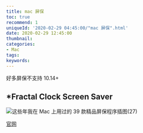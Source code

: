 ```yaml
---
title: mac 屏保
toc: true
recommend: 1
uniqueId: '2020-02-29 04:45:00/"mac 屏保".html'
date: 2020-02-29 12:45:00
thumbnail:
categories:
- Mac
tags:
keywords:
---
```




<!--more-->

好多屏保不支持 10.14+

## *Fractal Clock Screen Saver

![这些年我在 Mac 上用过的 39 款精品屏保程序插图(27)](http://www.dqd.com/~mayoff/programs/FractalClock/shot-1.png)

[官网](http://www.dqd.com/~mayoff/programs/FractalClock/)
